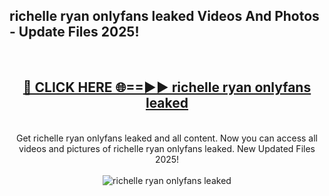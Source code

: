 <h2>richelle ryan onlyfans leaked Videos And Photos - Update Files 2025!</h2>
<br>
<div align="center">
<h2><a href="https://top-ai-tools.click/QrbHav" rel="nofollow">🔴 CLICK HERE 🌐==►► richelle ryan onlyfans leaked</a></h2>
<br>
Get richelle ryan onlyfans leaked and all content. Now you can access all videos and pictures of richelle ryan onlyfans leaked. New Updated Files 2025!
<br>
<br>
<a href="https://top-ai-tools.click/QrbHav" rel="nofollow" data-target="animated-image.originalLink"><img src="https://i.ibb.co.com/WyWwxjT/player-gif2.gif" alt="richelle ryan onlyfans leaked" style="max-width: 100%; display: inline-block;" data-target="animated-image.originalImage"></a>
</div>
<br>